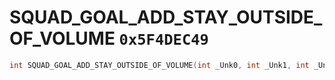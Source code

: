 # SQUAD_GOAL_ADD_STAY_OUTSIDE_OF_VOLUME `0x5F4DEC49`

```cpp
int SQUAD_GOAL_ADD_STAY_OUTSIDE_OF_VOLUME(int _Unk0, int _Unk1, int _Unk2, int _Unk3, int _Unk4);
```